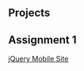 <html lang="en-us">
  <head>
    <meta charset="UTF-8">
    <title>Katlin's Projects</title>
    <meta name="viewport" content="width=device-width, initial-scale=1">
    <meta name="theme-color" content="#157878">
    <link href='https://fonts.googleapis.com/css?family=Open+Sans:400,700' rel='stylesheet' type='text/css'>
    <link rel="stylesheet" href="/assets/css/style.css?v=46959db576ab4d313d127b8a3bd10fb7710d5dea">
    <link rel="icon" type="image/png" href="favicon\kdk1.png"/>
  </head>
  <body>
    <section class="main-content">
      <h1>Projects</h1>
      <h2>Assignment 1</h2>
       <a href="bootstrap\starter.htm">jQuery Mobile Site</a><br/>
    </section>
  </body>
</html>

